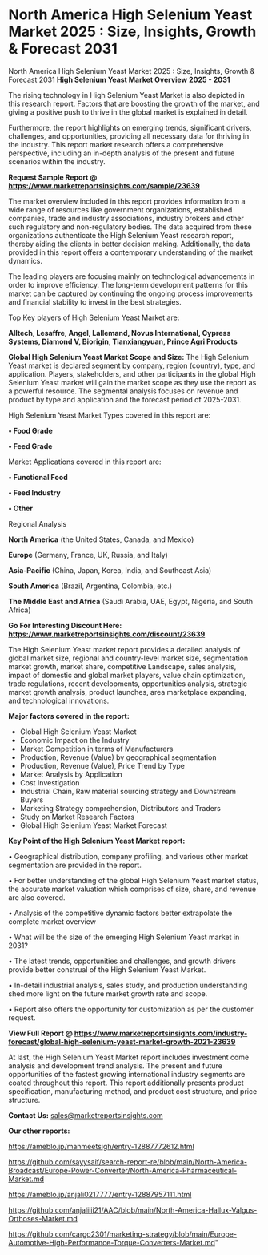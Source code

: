 # North America High Selenium Yeast Market 2025 : Size, Insights, Growth & Forecast 2031
North America High Selenium Yeast Market 2025 : Size, Insights, Growth & Forecast 2031
<Strong> High Selenium Yeast Market Overview 2025 - 2031</strong>

The rising technology in High Selenium Yeast Market is also depicted in this research report. Factors that are boosting the growth of the market, and giving a positive push to thrive in the global market is explained in detail.

Furthermore, the report highlights on emerging trends, significant drivers, challenges, and opportunities, providing all necessary data for thriving in the industry. This report market research offers a comprehensive perspective, including an in-depth analysis of the present and future scenarios within the industry.

<strong>Request Sample Report @ <a href=https://www.marketreportsinsights.com/sample/23639>https://www.marketreportsinsights.com/sample/23639</a></strong>

The market overview included in this report provides information from a wide range of resources like government organizations, established companies, trade and industry associations, industry brokers and other such regulatory and non-regulatory bodies. The data acquired from these organizations authenticate the High Selenium Yeast research report, thereby aiding the clients in better decision making. Additionally, the data provided in this report offers a contemporary understanding of the market dynamics.

The leading players are focusing mainly on technological advancements in order to improve efficiency. The long-term development patterns for this market can be captured by continuing the ongoing process improvements and financial stability to invest in the best strategies.

Top Key players of High Selenium Yeast Market are:

<strong>Alltech, Lesaffre, Angel, Lallemand, Novus International, Cypress Systems, Diamond V, Biorigin, Tianxiangyuan, Prince Agri Products</strong>

<strong><b>Global High Selenium Yeast Market Scope and Size:</b></strong>
The High Selenium Yeast market is declared segment by company, region (country), type, and application. Players, stakeholders, and other participants in the global High Selenium Yeast market will gain the market scope as they use the report as a powerful resource. The segmental analysis focuses on revenue and product by type and application and the forecast period of 2025-2031.

High Selenium Yeast Market Types covered in this report are:

<strong>• Food Grade

• Feed Grade</strong>

Market Applications covered in this report are:

<strong>• Functional Food

• Feed Industry

• Other</strong> 

Regional Analysis

<strong>North America</strong> (the United States, Canada, and Mexico)

<strong>Europe</strong> (Germany, France, UK, Russia, and Italy)

<strong>Asia-Pacific</strong> (China, Japan, Korea, India, and Southeast Asia)

<strong>South America</strong> (Brazil, Argentina, Colombia, etc.)

<strong>The Middle East and Africa</strong> (Saudi Arabia, UAE, Egypt, Nigeria, and South Africa)

<strong>Go For Interesting Discount Here: <a href=https://www.marketreportsinsights.com/discount/23639>https://www.marketreportsinsights.com/discount/23639</a></strong>

The High Selenium Yeast market report provides a detailed analysis of global market size, regional and country-level market size, segmentation market growth, market share, competitive Landscape, sales analysis, impact of domestic and global market players, value chain optimization, trade regulations, recent developments, opportunities analysis, strategic market growth analysis, product launches, area marketplace expanding, and technological innovations.

<strong><b>Major factors covered in the report:</b></strong>
<ul>
  <li>Global High Selenium Yeast Market </li>
  <li>Economic Impact on the Industry</li>
  <li>Market Competition in terms of Manufacturers</li>
  <li>Production, Revenue (Value) by geographical segmentation</li>
  <li>Production, Revenue (Value), Price Trend by Type</li>
  <li>Market Analysis by Application</li>
  <li>Cost Investigation</li>
  <li>Industrial Chain, Raw material sourcing strategy and Downstream Buyers</li>
  <li>Marketing Strategy comprehension, Distributors and Traders</li>
  <li>Study on Market Research Factors</li>
  <li>Global High Selenium Yeast Market Forecast</li>
</ul>

<strong><b>Key Point of the High Selenium Yeast Market report:</b></strong>

• Geographical distribution, company profiling, and various other market segmentation are provided in the report.

• For better understanding of the global High Selenium Yeast market status, the accurate market valuation which comprises of size, share, and revenue are also covered.

• Analysis of the competitive dynamic factors better extrapolate the complete market overview

• What will be the size of the emerging High Selenium Yeast market in 2031?

• The latest trends, opportunities and challenges, and growth drivers provide better construal of the High Selenium Yeast Market.

• In-detail industrial analysis, sales study, and production understanding shed more light on the future market growth rate and scope.

• Report also offers the opportunity for customization as per the customer request.

<strong><b>View Full Report @ <a href=https://www.marketreportsinsights.com/industry-forecast/global-high-selenium-yeast-market-growth-2021-23639>https://www.marketreportsinsights.com/industry-forecast/global-high-selenium-yeast-market-growth-2021-23639</a></b></strong>


At last, the High Selenium Yeast Market report includes investment come analysis and development trend analysis. The present and future opportunities of the fastest growing international industry segments are coated throughout this report. This report additionally presents product specification, manufacturing method, and product cost structure, and price structure.

<strong>Contact Us:</strong>
sales@marketreportsinsights.com

<strong>Our other reports:</strong>

<a href=https://ameblo.jp/manmeetsigh/entry-12887772612.html>https://ameblo.jp/manmeetsigh/entry-12887772612.html</a>

<a href=https://github.com/sayysaif/search-report-re/blob/main/North-America-Broadcast/Europe-Power-Converter/North-America-Pharmaceutical-Market.md>https://github.com/sayysaif/search-report-re/blob/main/North-America-Broadcast/Europe-Power-Converter/North-America-Pharmaceutical-Market.md</a>

<a href=https://ameblo.jp/anjali0217777/entry-12887957111.html>https://ameblo.jp/anjali0217777/entry-12887957111.html</a>

<a href=https://github.com/anjaliiii21/AAC/blob/main/North-America-Hallux-Valgus-Orthoses-Market.md>https://github.com/anjaliiii21/AAC/blob/main/North-America-Hallux-Valgus-Orthoses-Market.md</a>

<a href=https://github.com/cargo2301/marketing-strategy/blob/main/Europe-Automotive-High-Performance-Torque-Converters-Market.md>https://github.com/cargo2301/marketing-strategy/blob/main/Europe-Automotive-High-Performance-Torque-Converters-Market.md</a>"
